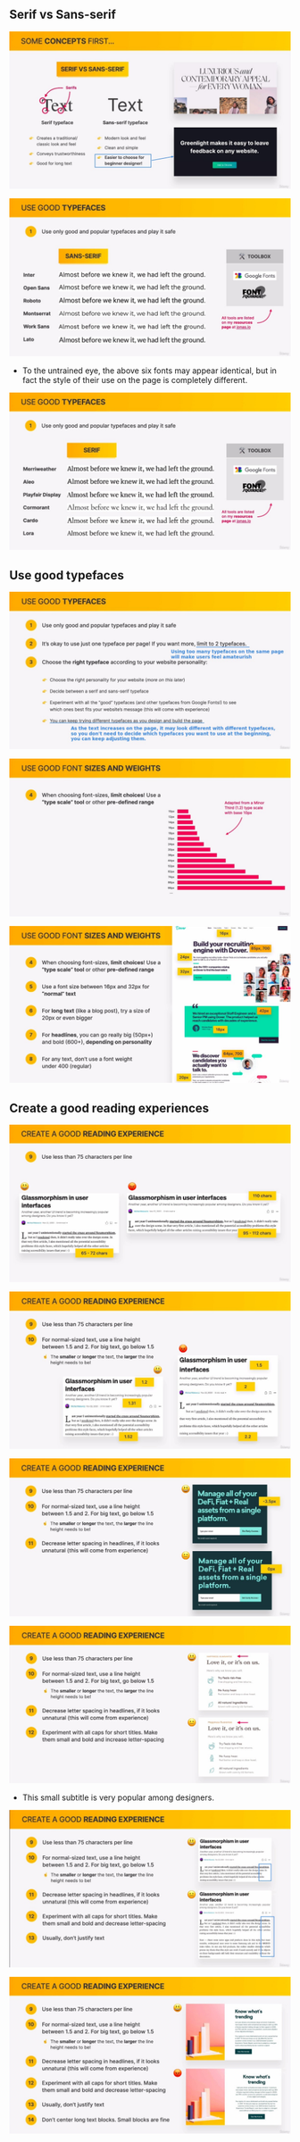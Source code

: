 ## **Serif vs Sans-serif**

![Alt serif vs sans-serif](pic/01.jpg)

![Alt sans-serif](pic/02.jpg)

- To the untrained eye, the above six fonts may appear identical, but in fact the style of their use on the page is completely different.

![Alt serif](pic/03.jpg)

## **Use good typefaces**

![Alt use good typefaces](pic/04.jpg)

![Alt use good font sizes and weights](pic/05.jpg)

![Alt use good font sizes and weights 2](pic/06.jpg)

## **Create a good reading experiences**

![Alt create a good reading exp: < 75 chars per line](pic/07.jpg)

![Alt create a good reading exp: line height](pic/08.jpg)

![Alt create a good reading exp: letter space](pic/09.jpg)

![Alt create a good reading exp: all caps title](pic/10.jpg)

- This small subtitle is very popular among designers.

![Alt create a good reading exp: dont justify text](pic/11.jpg)

![Alt create a good reading exp: dont center text](pic/12.jpg)
